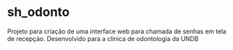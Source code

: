 # sh_odonto
Projeto para criação de uma interface web para chamada de senhas em tela de recepção. Desenvolvido para a clinica de odontologia da UNDB
